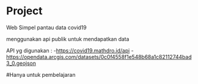 # Project
Web Simpel pantau data covid19

menggunakan api publik untuk mendapatkan data

API yg digunakan :
 -https://covid19.mathdro.id/api
 -https://opendata.arcgis.com/datasets/0c0f4558f1e548b68a1c82112744bad3_0.geojson
 
 #Hanya untuk pembelajaran
